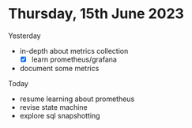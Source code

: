# Thursday, 15th June 2023

Yesterday
- in-depth about metrics collection
	- [x] learn prometheus/grafana
- document some metrics


Today
- resume learning about prometheus
- revise state machine
- explore sql snapshotting
